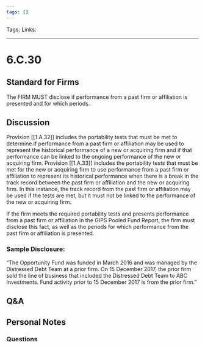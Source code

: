 ```yaml
---
tags: []
---
```

Tags:
Links: 
___
# 6.C.30
## Standard for Firms
The FIRM MUST disclose if performance from a past firm or affiliation is presented and for which periods.
## Discussion
Provision [[1.A.32]] includes the portability tests that must be met to determine if performance from a past firm or affiliation may be used to represent the historical performance of a new or acquiring firm and if that performance can be linked to the ongoing performance of the new or acquiring firm. Provision [[1.A.33]] includes the portability tests that must be met for the new or acquiring firm to use performance from a past firm or affiliation to represent its historical performance when there is a break in the track record between the past firm or affiliation and the new or acquiring firm. In this instance, the track record from the past firm or affiliation may be used if the tests are met, but it must not be linked to the performance of the new or acquiring firm.

If the firm meets the required portability tests and presents performance from a past firm or affiliation in the GIPS Pooled Fund Report, the firm must disclose this fact, as well as the periods for which performance from the past firm or affiliation is presented.
### Sample Disclosure:
“The Opportunity Fund was funded in March 2016 and was managed by the Distressed Debt Team at a prior firm. On 15 December 2017, the prior firm sold the line of business that included the Distressed Debt Team to ABC Investments. Fund activity prior to 15 December 2017 is from the prior firm.”
## Q&A

## Personal Notes

### Questions